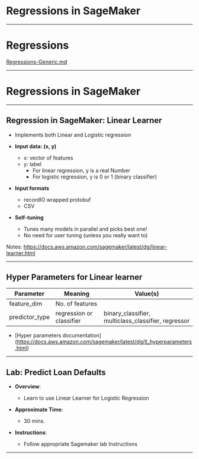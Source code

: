 # Regressions in SageMaker
---

# Regressions

[Regressions-Generic.md](../../machine-learning/slides/Regressions-Generic.md)

---

# Regressions in SageMaker

---

## Regression in SageMaker: Linear Learner
  * Implements both Linear and Logistic regression

  * **Input data: (x, y)**
    - x: vector of features
    - y: label
      - For linear regression, y is a real Number
      - For logistic regression, y is 0 or 1 (binary classifier)

  * **Input formats**
     - recordIO wrapped protobuf
     - CSV

  * **Self-tuning**
    - Tunes many models in parallel and picks best one!
    - No need for user tuning (unless you really want to)


Notes:
      https://docs.aws.amazon.com/sagemaker/latest/dg/linear-learner.html

---

## Hyper Parameters for Linear learner
| Parameter      | Meaning          | Value(s)              |
|----------------|------------------|-----------------------|
| feature_dim    | No. of features  |                       |
| predictor_type | regression or classifier| binary_classifier,   multiclass_classifier, regressor             |

  * [Hyper parameters documentation] (https://docs.aws.amazon.com/sagemaker/latest/dg/ll_hyperparameters.html)

---

## Lab: Predict Loan Defaults
  * **Overview**:
    - Learn to use Linear Learner for Logistic Regression

  * **Approximate Time**:
    - 30 mins.

  * **Instructions**:
    - Follow appropriate Sagemaker lab Instructions

---
